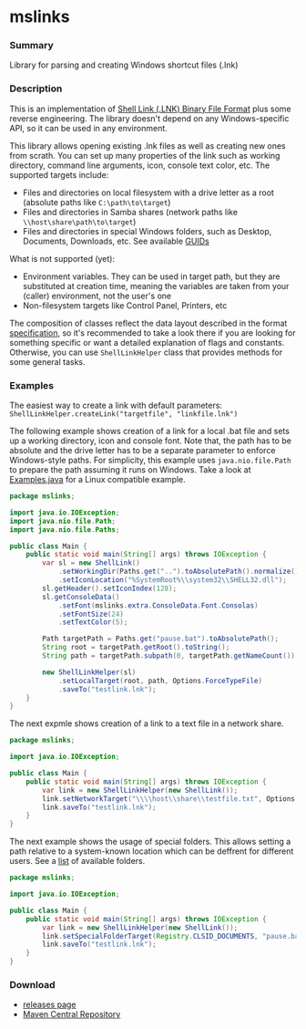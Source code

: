 mslinks
=======

### Summary
Library for parsing and creating Windows shortcut files (.lnk)

### Description
This is an implementation of [Shell Link (.LNK) Binary File Format](http://msdn.microsoft.com/en-us/library/dd871305.aspx) plus some reverse engineering. The library doesn't depend on any Windows-specific API, so it can be used in any environment.

This library allows opening existing .lnk files as well as creating new ones from scrath. You can set up many properties of the link such as working directory, command line arguments, icon, console text color, etc. The supported targets include:
* Files and directories on local filesystem with a drive letter as a root (absolute paths like `C:\path\to\target`)
* Files and directories in Samba shares (network paths like `\\host\share\path\to\target`)
* Files and directories in special Windows folders, such as Desktop, Documents, Downloads, etc. See available [GUIDs](https://github.com/DmitriiShamrikov/mslinks/wiki/GUIDs-table)

What is not supported (yet):
* Environment variables. They can be used in target path, but they are substituted at creation time, meaning the variables are taken from your (caller) environment, not the user's one
* Non-filesystem targets like Control Panel, Printers, etc

The composition of classes reflect the data layout described in the format [specification](http://msdn.microsoft.com/en-us/library/dd871305.aspx), so it's recommended to take a look there if you are looking for something specific or want a detailed explanation of flags and constants. Otherwise, you can use `ShellLinkHelper` class that provides methods for some general tasks.

### Examples
The easiest way to create a link with default parameters: `ShellLinkHelper.createLink("targetfile", "linkfile.lnk")`

The following example shows creation of a link for a local .bat file and sets up a working directory, icon and console font. Note that, the path has to be absolute and the drive letter has to be a separate parameter to enforce Windows-style paths. For simplicity, this example uses `java.nio.file.Path` to prepare the path assuming it runs on Windows. Take a look at [Examples.java](https://github.com/DmitriiShamrikov/mslinks/blob/master/test/mslinks/Examples.java) for a Linux compatible example.
```java
package mslinks;

import java.io.IOException;
import java.nio.file.Path;
import java.nio.file.Paths;

public class Main {
	public static void main(String[] args) throws IOException {
		var sl = new ShellLink()
			.setWorkingDir(Paths.get("..").toAbsolutePath().normalize().toString())
			.setIconLocation("%SystemRoot%\\system32\\SHELL32.dll");
		sl.getHeader().setIconIndex(128);
		sl.getConsoleData()
			.setFont(mslinks.extra.ConsoleData.Font.Consolas)
			.setFontSize(24)
			.setTextColor(5);

		Path targetPath = Paths.get("pause.bat").toAbsolutePath();
		String root = targetPath.getRoot().toString();
		String path = targetPath.subpath(0, targetPath.getNameCount()).toString();

		new ShellLinkHelper(sl)
			.setLocalTarget(root, path, Options.ForceTypeFile)
			.saveTo("testlink.lnk");
	}
}

```

The next expmle shows creation of a link to a text file in a network share.
```java
package mslinks;

import java.io.IOException;

public class Main {
	public static void main(String[] args) throws IOException {
		var link = new ShellLinkHelper(new ShellLink());
		link.setNetworkTarget("\\\\host\\share\\testfile.txt", Options.ForceTypeFile);
		link.saveTo("testlink.lnk");
	}
}

```

The next example shows the usage of special folders. This allows setting a path relative to a system-known location which can be deffrent for different users. See a [list](https://github.com/DmitriiShamrikov/mslinks/wiki/GUIDs-table) of available folders.
```java
package mslinks;

import java.io.IOException;

public class Main {
	public static void main(String[] args) throws IOException {
		var link = new ShellLinkHelper(new ShellLink());
		link.setSpecialFolderTarget(Registry.CLSID_DOCUMENTS, "pause.bat", Options.ForceTypeFile);
		link.saveTo("testlink.lnk");
	}
}

```

### Download
* [releases page](https://github.com/DmitriiShamrikov/mslinks/releases)
* [Maven Central Repository](http://search.maven.org/#search%7Cgav%7C1%7Cg%3A%22com.github.vatbub%22%20AND%20a%3A%22mslinks%22)

